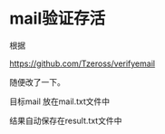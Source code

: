 # mail验证存活

根据

https://github.com/Tzeross/verifyemail

随便改了一下。

目标mail 放在mail.txt文件中

结果自动保存在result.txt文件中
